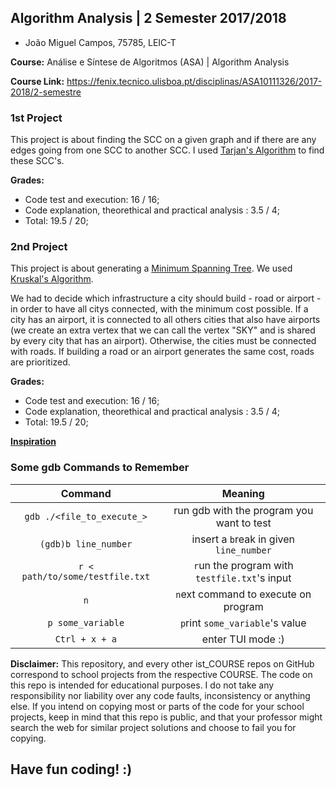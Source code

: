 ## Algorithm Analysis | 2 Semester 2017/2018 ##

* João Miguel Campos, 75785, LEIC-T


**Course:** Análise e Síntese de Algoritmos (ASA) | Algorithm Analysis

**Course Link:** https://fenix.tecnico.ulisboa.pt/disciplinas/ASA10111326/2017-2018/2-semestre


### 1st Project ###

This project is about finding the SCC on a given graph and if there are any edges going from one SCC to another SCC.
I used [Tarjan's Algorithm](https://en.wikipedia.org/wiki/Tarjan%27s_strongly_connected_components_algorithm) to find these SCC's.

**Grades:**
* Code test and execution: 16 / 16;
* Code explanation, theorethical and practical analysis : 3.5 / 4;
* Total: 19.5 / 20;



### 2nd Project ###

This project is about generating a [Minimum Spanning Tree](https://en.wikipedia.org/wiki/Minimum_spanning_tree). We used [Kruskal's Algorithm](https://en.wikipedia.org/wiki/Kruskal%27s_algorithm).

We had to decide which infrastructure a city should build - road or airport - in order to have all citys connected, with the minimum cost possible. If a city has an airport, it is connected to all others cities that also have airports (we create an extra vertex that we can call the vertex "SKY" and is shared by every city that has an airport). Otherwise, the cities must be connected with roads. If building a road or an airport generates the same cost, roads are prioritized.


**Grades:**
* Code test and execution: 16 / 16;
* Code explanation, theorethical and practical analysis : 3.5 / 4;
* Total: 19.5 / 20;

[**Inspiration**](https://github.com/erkekin/Kruskal)



### Some gdb Commands to Remember ###

| Command        | Meaning         
| :-------------: |:-------------:|
| `gdb ./<file_to_execute_>`      | run gdb with the program you want to test |
| `(gdb)b line_number`      | insert a `b`reak in given `line_number`     |
| `r < path/to/some/testfile.txt` | `r`un the program with `testfile.txt`'s input     |
| `n` | `n`ext command to execute on program     |
| `p some_variable` | `p`rint `some_variable`'s value    |
|`Ctrl + x + a`|enter TUI mode :)|


**Disclaimer:**
This repository, and every other ist_COURSE repos on GitHub correspond to school projects from the respective COURSE. The code on this repo is intended for educational purposes. I do not take any responsibility nor liability over any code faults, inconsistency or anything else. If you intend on copying most or parts of the code for your school projects, keep in mind that this repo is public, and that your professor might search the web for similar project solutions and choose to fail you for copying.



## Have fun coding! :)
